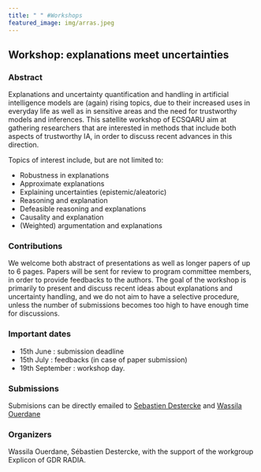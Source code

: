 ```yaml
---
title: " " #Workshops
featured_image: img/arras.jpeg
---
```


## Workshop: explanations meet uncertainties

### Abstract

Explanations and uncertainty quantification and handling in artificial intelligence models are (again) rising topics, due to their increased uses in everyday life as well as in sensitive areas and the need for trustworthy models and inferences. This satellite workshop of ECSQARU aim at gathering researchers that are interested in methods that include both aspects of trustworthy IA, in order to discuss recent advances in this direction.

Topics of interest include, but are not limited to:

* Robustness in explanations
* Approximate explanations
* Explaining uncertainties (epistemic/aleatoric)
* Reasoning and explanation
* Defeasible reasoning and explanations
* Causality and explanation
* (Weighted) argumentation and explanations

### Contributions

We welcome both abstract of presentations as well as longer papers of up to 6 pages. Papers will be sent for review to program committee members, in order to provide feedbacks to the authors. The goal of the workshop is primarily to present and discuss recent ideas about explanations and uncertainty handling, and we do not aim to have a selective procedure, unless the number of submissions becomes too high to have enough time for discussions.

### Important dates

* 15th June : submission deadline
* 15th July : feedbacks (in case of paper submission)
* 19th September : workshop day.

### Submissions

Submisions can be directly emailed to [Sebastien Destercke](mailto:sebastien.destercke@hds.utc.fr) and [Wassila Ouerdane](mailto:wassila.ouerdane@centralesupelec.fr)

### Organizers

Wassila Ouerdane, Sébastien Destercke, with the support of the workgroup Explicon of GDR RADIA.
